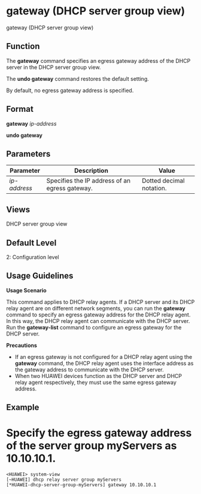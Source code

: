 gateway (DHCP server group view)
================================

gateway (DHCP server group view)

Function
--------



The **gateway** command specifies an egress gateway address of the DHCP server in the DHCP server group view.

The **undo gateway** command restores the default setting.



By default, no egress gateway address is specified.


Format
------

**gateway** *ip-address*

**undo gateway**


Parameters
----------

| Parameter | Description | Value |
| --- | --- | --- |
| *ip-address* | Specifies the IP address of an egress gateway. | Dotted decimal notation. |



Views
-----

DHCP server group view


Default Level
-------------

2: Configuration level


Usage Guidelines
----------------

**Usage Scenario**

This command applies to DHCP relay agents. If a DHCP server and its DHCP relay agent are on different network segments, you can run the **gateway** command to specify an egress gateway address for the DHCP relay agent. In this way, the DHCP relay agent can communicate with the DHCP server. Run the **gateway-list** command to configure an egress gateway for the DHCP server.

**Precautions**

* If an egress gateway is not configured for a DHCP relay agent using the **gateway** command, the DHCP relay agent uses the interface address as the gateway address to communicate with the DHCP server.
* When two HUAWEI devices function as the DHCP server and DHCP relay agent respectively, they must use the same egress gateway address.

Example
-------

# Specify the egress gateway address of the server group myServers as 10.10.10.1.
```
<HUAWEI> system-view
[~HUAWEI] dhcp relay server group myServers
[*HUAWEI-dhcp-server-group-myServers] gateway 10.10.10.1

```